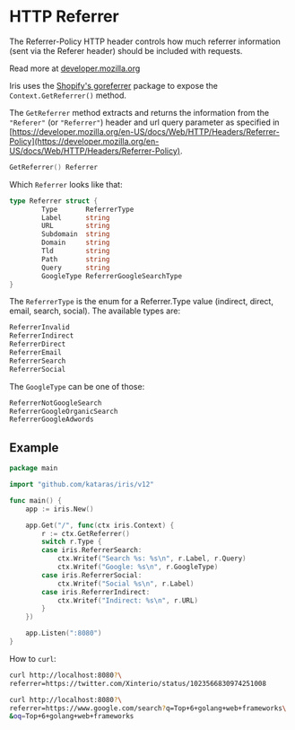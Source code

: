 # HTTP Referrer

The Referrer-Policy HTTP header controls how much referrer information (sent via the Referer header) should be included with requests.

Read more at [developer.mozilla.org](https://developer.mozilla.org/en-US/docs/Web/HTTP/Headers/Referrer-Policy)

Iris uses the [Shopify's goreferrer](https://github.com/Shopify/goreferrer/pull/27) package to expose the `Context.GetReferrer()` method.

The `GetReferrer` method extracts and returns the information from the `"Referer"` (or `"Referrer"`) header and url query parameter as specified in [https://developer.mozilla.org/en-US/docs/Web/HTTP/Headers/Referrer-Policy](https://developer.mozilla.org/en-US/docs/Web/HTTP/Headers/Referrer-Policy).

```go
GetReferrer() Referrer
```

Which `Referrer` looks like that:

```go
type Referrer struct {
        Type       ReferrerType
        Label      string
        URL        string
        Subdomain  string
        Domain     string
        Tld        string         
        Path       string              
        Query      string                 
        GoogleType ReferrerGoogleSearchType
}
```

The `ReferrerType` is the enum for a Referrer.Type value (indirect, direct, email, search, social). The available types are:

```go
ReferrerInvalid
ReferrerIndirect
ReferrerDirect
ReferrerEmail
ReferrerSearch
ReferrerSocial
```

The `GoogleType` can be one of those:

```go
ReferrerNotGoogleSearch
ReferrerGoogleOrganicSearch
ReferrerGoogleAdwords
```

## Example

```go
package main

import "github.com/kataras/iris/v12"

func main() {
    app := iris.New()

    app.Get("/", func(ctx iris.Context) {
        r := ctx.GetReferrer()
        switch r.Type {
        case iris.ReferrerSearch:
            ctx.Writef("Search %s: %s\n", r.Label, r.Query)
            ctx.Writef("Google: %s\n", r.GoogleType)
        case iris.ReferrerSocial:
            ctx.Writef("Social %s\n", r.Label)
        case iris.ReferrerIndirect:
            ctx.Writef("Indirect: %s\n", r.URL)
        }
    })

    app.Listen(":8080")
}
```

How to `curl`:

```bash
curl http://localhost:8080?\
referrer=https://twitter.com/Xinterio/status/1023566830974251008

curl http://localhost:8080?\
referrer=https://www.google.com/search?q=Top+6+golang+web+frameworks\
&oq=Top+6+golang+web+frameworks
```

<!-- slide:break-80 -->
